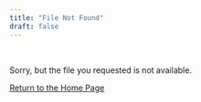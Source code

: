 ```yaml
---
title: "File Not Found"
draft: false
---
```

&nbsp;

Sorry, but the file you requested is not available.

[Return to the Home Page](/)

&nbsp;

&nbsp;
